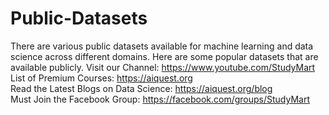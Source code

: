 # Public-Datasets
There are various public datasets available for machine learning and data science across different domains. Here are some popular datasets that are available publicly. Visit our Channel: https://www.youtube.com/StudyMart <br>
List of Premium Courses: https://aiquest.org <br>
Read the Latest Blogs on Data Science: https://aiquest.org/blog <br>
Must Join the Facebook Group: https://facebook.com/groups/StudyMart
